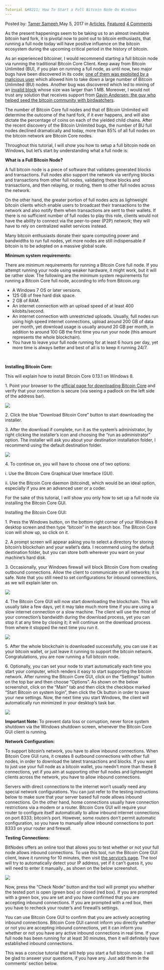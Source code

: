 ```yaml
---
Tutorial &#8211; How To Start a Full Bitcoin Node On Windows
---
```

<article class="post-listing post-19632 post type-post status-publish format-standard has-post-thumbnail hentry category-deepdot-news tag-bitcoin tag-full tag-node tag-start tag-tutorial tag-windows">
    <div class="post-inner">
    <p class="post-meta">
    <span>Posted by: <a href="https://www.deepdotweb.com/author/tamersameeh/" title="">Tamer Sameeh </a></span>
    <span>May 5, 2017</span>
    <span>in <a href="https://www.deepdotweb.com/category/articles/" rel="category tag">Articles</a>, <a href="https://www.deepdotweb.com/category/deepdot-news/" rel="category tag">Featured</a></span>
    <span><a href="https://www.deepdotweb.com/2017/05/05/tutorial-start-full-bitcoin-node-windows/#comments">4 Comments</a></span>
    </p>
    <div class="clear"></div>
    <div class="entry">
    <p>As the present happenings seem to be taking us to an almost inevitable bitcoin hard fork, it is pivotal now to point out to bitcoin enthusiasts, that running a full node today will have positive influence on the bitcoin ecosystem during the upcoming critical period in the history of bitcoin.</p>
    <p>As an experienced bitcoiner, I would recommend starting a full bitcoin node via running the traditional Bitcoin Core Client. Keep away from Bitcoin Unlimited (BU), if you plan on running a full node, as until now, two major bugs have been discovered in its code; <a href="https://twitter.com/juscamarena/status/841798037252919296">one of them was exploited by a malicious user</a> which allowed him to take down a large number of Bitcoin Unlimited (BU) nodes. Another bug was discovered which led to mining of an <a href="https://live.blockcypher.com/btc/block/000000000000000000cf208f521de0424677f7a87f2f278a1042f38d159565f5/">invalid block</a> whose size was larger than 1 MB. Moreover, I would not trust any solution that receives support from <a href="https://bitcointalk.org/?topic=6652.0">Gavin Andersen; the guy who helped seed the bitcoin community with birdwatchers</a>.</p>
    <p>The number of Bitcoin Core full nodes and that of Bitcoin Unlimited will determine the outcome of the hard fork, if it ever happens, and will also dictate the percentage of coins on each of the yielded child chains. After the recent discovery of the Bitcoin Unlimited bugs, the number of BU full nodes declined dramatically and today, more than 85% of all full nodes on the bitcoin network are Bitcoin Core nodes.</p>
    <p>Throughout this tutorial, I will show you how to setup a full bitcoin node on Windows, but let&#8217;s start by understanding what a full node is:</p>
    <p><strong>What is a Full Bitcoin Node?</strong></p>
    <p>A full bitcoin node is a piece of software that validates generated blocks and transactions. Full nodes also support the network via verifying blocks and transactions from other full nodes, validating these blocks and transactions, and then relaying, or routing, them to other full nodes across the network.</p>
    <p>On the other hand, the greater portion of full nodes acts as lightweight bitcoin clients which enable users to broadcast their transactions to the network and also notify them when transactions are sent to their wallets. If there is no sufficient number of full nodes to play this role, clients would not have the ability to connect via the peer-to-peer (P2P) network; they will have to rely on centralized wallet services instead.</p>
    <p>Many bitcoin enthusiasts donate their spare computing power and bandwidths to run full nodes, yet more nodes are still indispensable if bitcoin is to be adopted on a massive global scale.</p>
    <p><strong>Minimum system requirements:</strong></p>
    <p>There are minimum requirements for running a Bitcoin Core full node. If you attempt running your node using weaker hardware, it might work, but it will be rather slow. The following are the minimum system requirements for running a Bitcoin Core full node, according to info from Bitcoin.org:</p>
    <ul>
    <li>A Windows 7 OS or later versions.</li>
    <li>125 GB of free hard disk space.</li>
    <li>2 GB of RAM.</li>
    <li>An internet connection with an upload speed of at least 400 kilobits/second.</li>
    <li>An internet connection with unrestricted uploads. Usually, full nodes run using high speed internet connections, upload around 200 GB of data per month, yet download usage is usually around 20 GB per month, in addition to around 100 GB the first time you run your node (this amount represents the whole blockchain).</li>
    <li>You have to leave your full node running for at least 6 hours per day, yet more time is always better and best of all is to keep it running 24/7.</li>
    </ul>
    <p>&nbsp;</p>
    <p><strong>Installing Bitcoin Core:</strong></p>
    <p>This will explain how to install Bitcoin Core 0.13.1 on Windows 8.</p>
    <p>1. Point your browser to the <a href="https://bitcoin.org/en/download">official page for downloading Bitcoin Core</a> and verify that your connection is secure (via seeing a padlock on the left side of the address bar).</p>
    <p><img class="wp-image-19640 aligncenter" src="https://www.deepdotweb.com/wp-content/uploads/2017/05/word-image-6.png" srcset="https://www.deepdotweb.com/wp-content/uploads/2017/05/word-image-6.png 413w, https://www.deepdotweb.com/wp-content/uploads/2017/05/word-image-6-300x214.png 300w" sizes="(max-width: 413px) 100vw, 413px" /></p>
    <p>2. Click the blue &#8220;Download Bitcoin Core&#8221; button to start downloading the installer.</p>
    <p>3. After the download if complete, run it as the system&#8217;s administrator, by right clicking the installer&#8217;s icon and choosing the &#8220;run as administrator&#8221; option. The installer will ask you about your destination installation folder, I recommend using the default destination folder.</p>
    <p><img class="wp-image-19641 aligncenter" src="https://www.deepdotweb.com/wp-content/uploads/2017/05/word-image-7.png" srcset="https://www.deepdotweb.com/wp-content/uploads/2017/05/word-image-7.png 502w, https://www.deepdotweb.com/wp-content/uploads/2017/05/word-image-7-300x232.png 300w" sizes="(max-width: 502px) 100vw, 502px" /></p>
    <p>4. To continue on, you will have to choose one of two options:</p>
    <p>i. Use the Bitcoin Core Graphical User Interface (GUI).</p>
    <p>ii. Use the Bitcoin Core daemon (bitcoind), which would be an ideal option, especially if you are an advanced user or a coder.</p>
    <p>For the sake of this tutorial, I will show you only how to set up a full node via installing the Bitcoin Core GUI.</p>
    <p>Installing the Bitcoin Core GUI:</p>
    <p>1. Press the Windows button, on the bottom right corner of your Windows 8 desktop screen and then type &#8220;bitcoin&#8221; in the search box. The Bitcoin Core icon will show up, so click on it.</p>
    <p>2. A prompt screen will appear asking you to select a directory for storing bitcoin&#8217;s blockchain and your wallet&#8217;s data. I recommend using the default destination folder, but you can store both wherever you want on your machine&#8217;s hard disk.</p>
    <p>3. Occasionally, your Windows firewall will block Bitcoin Core from creating outbound connections. Allow the client to communicate on all networks; it is safe. Note that you still need to set configurations for inbound connections, as we will explain later on.</p>
    <p><img class="wp-image-19642 aligncenter" src="https://www.deepdotweb.com/wp-content/uploads/2017/05/word-image-8.png" srcset="https://www.deepdotweb.com/wp-content/uploads/2017/05/word-image-8.png 540w, https://www.deepdotweb.com/wp-content/uploads/2017/05/word-image-8-300x215.png 300w" sizes="(max-width: 540px) 100vw, 540px" /></p>
    <p>4. The Bitcoin Core GUI will now start downloading the blockchain. This will usually take a few days, yet it may take much more time if you are using a slow internet connection or a slow machine. The client will use the most of your connection&#8217;s bandwidth during the download process, yet you can stop it at any time by closing it; it will continue on the download process from where it stopped the next time you run it.</p>
    <p><img class="wp-image-19643 aligncenter" src="https://www.deepdotweb.com/wp-content/uploads/2017/05/word-image-9.png" srcset="https://www.deepdotweb.com/wp-content/uploads/2017/05/word-image-9.png 623w, https://www.deepdotweb.com/wp-content/uploads/2017/05/word-image-9-300x204.png 300w" sizes="(max-width: 623px) 100vw, 623px" /></p>
    <p>5. After the whole blockchain is downloaded successfully, you can use it as your bitcoin wallet, or just leave it running to support the bitcoin network. Congratulations, you are now running a full bitcoin node.</p>
    <p>6. Optionally, you can set your node to start automatically each time you start your computer, which renders it easy to start supporting the bitcoin network. After running the Bitcoin Core GUI, click on the &#8220;Settings&#8221; button on the top bar and then choose &#8220;Options&#8221;. As shown on the below screenshot, click on the &#8220;Main&#8221; tab and then click the checkbox marked &#8220;Start Bitcoin on system login&#8221;, then click the Ok button in order to save your new settings. Now, the next time you start Windows, the client will automatically run minimized in your desktop&#8217;s task bar.</p>
    <p><img class="wp-image-19644 aligncenter" src="https://www.deepdotweb.com/wp-content/uploads/2017/05/word-image-10.png" srcset="https://www.deepdotweb.com/wp-content/uploads/2017/05/word-image-10.png 574w, https://www.deepdotweb.com/wp-content/uploads/2017/05/word-image-10-300x228.png 300w" sizes="(max-width: 574px) 100vw, 574px" /></p>
    <p><strong>Important Note: </strong>To prevent data loss or corruption, never force system shutdown via the Windows shutdown screen, whenever the Bitcoin Core GUI client is running.</p>
    <p><strong>Network Configuration:</strong></p>
    <p>To support bitcoin&#8217;s network, you have to allow inbound connections. When Bitcoin Core GUI runs, it creates 8 outbound connections with other full nodes, in order to download the latest transactions and blocks. If you want to just use your full node as a bitcoin wallet, you needn&#8217;t more than these 8 connections, yet if you aim at supporting other full nodes and lightweight clients across the network, you have to allow inbound connections.</p>
    <p>Servers with direct connections to the internet won&#8217;t usually need any special network configurations. You can just refer to the testing instructions below to make sure that your server based full node allows inbound connections. On the other hand, home connections usually have connection restrictions via a modem or a router. Bitcoin Core GUI will require your router to configure itself automatically to allow inbound internet connections on port 8333; bitcoin&#8217;s port. However, some routers don&#8217;t permit automatic configuration, so you have to manually allow inbound connections to port 8333 on your router and firewall.</p>
    <p><strong>Testing Connections:</strong></p>
    <p>BitNodes offers an online tool that allows you to test whether or not your full node allows inbound connections. To use this tool, run the Bitcoin Core GUI client, leave it running for 10 minutes, then visit <a href="https://bitnodes.21.co/#join-the-network">the service&#8217;s page</a>. The tool will try to automatically detect your IP address, yet if it can&#8217;t guess it, you will need to enter it manually., as shown on the below screenshot.</p>
    <p><img class="wp-image-19645 aligncenter" src="https://www.deepdotweb.com/wp-content/uploads/2017/05/word-image-11.png" srcset="https://www.deepdotweb.com/wp-content/uploads/2017/05/word-image-11.png 637w, https://www.deepdotweb.com/wp-content/uploads/2017/05/word-image-11-300x84.png 300w" sizes="(max-width: 637px) 100vw, 637px" /></p>
    <p>Now, press the &#8220;Check Node&#8221; button and the tool will prompt you whether the tested port is open (green box) or closed (red box). If you are prompted with a green box, you are set and you have confirmed that you are accepting inbound connections. If you are prompted with a red box, then you have to recheck your router&#8217;s and firewall&#8217;s settings.</p>
    <p>You can use Bitcoin Core GUI to confirm that you are actively accepting inbound connections. Bitcoin Core GUI cannot inform you directly whether or not you are accepting inbound connections, yet it can inform you whether or not you have any active inbound connections in real time. If your full node has been running for at least 30 minutes, then it will definitely have established inbound connections.</p>
    <p>This was a concise tutorial that will help you start a full bitcoin node. I will be glad to answer your questions, if you have any. Just add them in the comments&#8217; section below.</p>
    </div>
    <span style="display:none"><a href="https://www.deepdotweb.com/tag/bitcoin/" rel="tag">bitcoin</a> <a href="https://www.deepdotweb.com/tag/full/" rel="tag">full</a> <a href="https://www.deepdotweb.com/tag/node/" rel="tag">node</a> <a href="https://www.deepdotweb.com/tag/start/" rel="tag">start</a> <a href="https://www.deepdotweb.com/tag/tutorial/" rel="tag">tutorial</a> <a href="https://www.deepdotweb.com/tag/windows/" rel="tag">windows</a></span> <span style="display:none" class="updated">2017-05-05</span>
    <div style="display:none" class="vcard author" itemprop="author" itemscope itemtype="http://schema.org/Person"><strong class="fn" itemprop="name"><a href="https://www.deepdotweb.com/author/tamersameeh/" title="Posts by Tamer Sameeh" rel="author">Tamer Sameeh</a></strong></div>
    </div>
</article>

